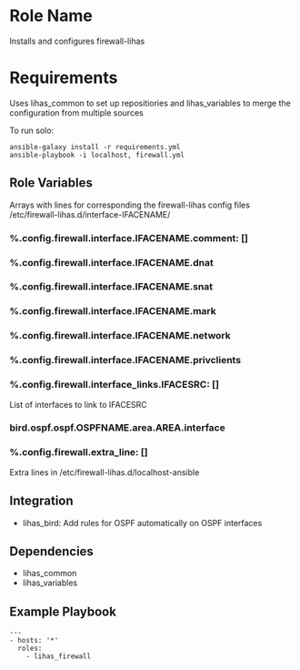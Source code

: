 # Role Name

Installs and configures firewall-lihas

# Requirements

Uses lihas_common to set up repositiories and lihas_variables to merge the configuration from multiple sources

To run solo:

```
ansible-galaxy install -r requirements.yml
ansible-playbook -i localhost, firewall.yml
```
## Role Variables
Arrays with lines for corresponding the firewall-lihas config files /etc/firewall-lihas.d/interface-IFACENAME/
### %.config.firewall.interface.IFACENAME.comment: []
### %.config.firewall.interface.IFACENAME.dnat
### %.config.firewall.interface.IFACENAME.snat
### %.config.firewall.interface.IFACENAME.mark
### %.config.firewall.interface.IFACENAME.network
### %.config.firewall.interface.IFACENAME.privclients
### %.config.firewall.interface_links.IFACESRC: []
List of interfaces to link to IFACESRC
### bird.ospf.ospf.OSPFNAME.area.AREA.interface
### %.config.firewall.extra_line: []
Extra lines in /etc/firewall-lihas.d/localhost-ansible


## Integration
* lihas_bird: Add rules for OSPF automatically on OSPF interfaces

## Dependencies

* lihas_common
* lihas_variables

## Example Playbook
```
---
- hosts: '*'
  roles:
    - lihas_firewall
```
